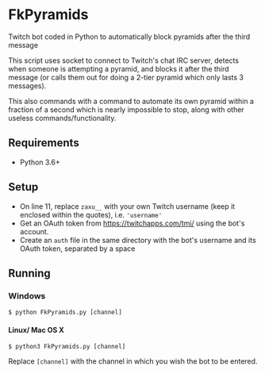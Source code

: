 # FkPyramids
Twitch bot coded in Python to automatically block pyramids after the third message

This script uses socket to connect to Twitch's chat IRC server, detects when someone is attempting a pyramid, and blocks it after the third message (or calls them out for doing a 2-tier pyramid which only lasts 3 messages).

This also commands with a command to automate its own pyramid within a fraction of a second which is nearly impossible to stop, along with other useless commands/functionality.

## Requirements
* Python 3.6+

## Setup
* On line 11, replace `zaxu__` with your own Twitch username (keep it enclosed within the quotes), i.e. `'username'`
* Get an OAuth token from https://twitchapps.com/tmi/ using the bot's account.
* Create an `auth` file in the same directory with the bot's username and its OAuth token, separated by a space

## Running
### Windows
```
$ python FkPyramids.py [channel]
```

#### Linux/ Mac OS X
```
$ python3 FkPyramids.py [channel]
```
Replace `[channel]` with the channel in which you wish the bot to be entered.
